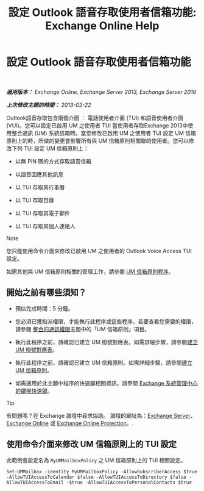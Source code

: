 ﻿---
title: '設定 Outlook 語音存取使用者信箱功能: Exchange Online Help'
TOCTitle: 設定 Outlook 語音存取使用者信箱功能
ms:assetid: 10960bf0-65cf-4d0b-bae5-d203c53662db
ms:mtpsurl: https://technet.microsoft.com/zh-tw/library/Aa996307(v=EXCHG.150)
ms:contentKeyID: 50553936
ms.date: 05/23/2018
mtps_version: v=EXCHG.150
ms.translationtype: MT
---

# 設定 Outlook 語音存取使用者信箱功能

 

_**適用版本：** Exchange Online, Exchange Server 2013, Exchange Server 2016_

_**上次修改主題的時間：** 2013-02-22_

Outlook語音存取包含兩個介面 ︰ 電話使用者介面 (TUI) 和語音使用者介面 (VUI)。您可以設定已啟用 UM 之使用者 TUI 當使用者存取Exchange 2013中使用整合通訊 (UM) 系統信箱時。當您修改已啟用 UM 之使用者 TUI 設定 UM 信箱原則上的時，所做的變更會影響所有與 UM 信箱原則相關聯的使用者。您可以修改下列 TUI 設定 UM 信箱原則上：

  - 以無 PIN 碼的方式存取語音信箱

  - 以語音回應其他訊息

  - 以 TUI 存取其行事曆

  - 以 TUI 存取目錄

  - 以 TUI 存取其電子郵件

  - 以 TUI 存取其個人連絡人


> [!NOTE]  
> 您只能使用命令介面來修改已啟用 UM 之使用者的 Outlook Voice Access TUI 設定。




如需其他與 UM 信箱原則相關的管理工作，請參閱 [UM 信箱原則程序](um-mailbox-policy-procedures-exchange-2013-help.md)。

## 開始之前有哪些須知？

  - 預估完成時間：5 分鐘。

  - 您必須已獲指派權限，才能執行此程序或這些程序。若要查看您需要的權限，請參閱 [整合的通訊權限](unified-messaging-permissions-exchange-2013-help.md)主題中的「UM 信箱原則」項目。

  - 執行此程序之前，請確認已建立 UM 撥號對應表。如需詳細步驟，請參閱[建立 UM 撥號對應表](create-a-um-dial-plan-exchange-2013-help.md)。

  - 執行此程序之前，請確認已建立 UM 信箱原則。如需詳細步驟，請參閱[建立 UM 信箱原則](create-a-um-mailbox-policy-exchange-2013-help.md)。

  - 如需適用於此主題中程序的快速鍵相關資訊，請參閱 [Exchange 系統管理中心的鍵盤快速鍵](keyboard-shortcuts-in-the-exchange-admin-center-exchange-online-protection-help.md)。


> [!TIP]  
> 有問題嗎？在 Exchange 論壇中尋求協助。 論壇的網址為：<a href="https://go.microsoft.com/fwlink/p/?linkid=60612">Exchange Server</a>、 <a href="https://go.microsoft.com/fwlink/p/?linkid=267542">Exchange Online</a> 或 <a href="https://go.microsoft.com/fwlink/p/?linkid=285351">Exchange Online Protection</a>。.




## 使用命令介面來修改 UM 信箱原則上的 TUI 設定

此範例會設定名為 `MyUMMailboxPolicy` 之 UM 信箱原則上的 TUI 相關設定。

    Set-UMMailbox -identity MyUMMailboxPolicy -AllowSubscriberAccess $true -AllowTUIAccessToCalendar $false -AllowTUIAccessToDirectory $false -AllowTUIAccessToEmail -$true -AllowTUIAccessToPersonalContacts $true

